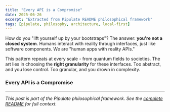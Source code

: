 ```yaml
---
title: "Every API is a Compromise"
date: 2025-06-26
excerpt: "Extracted from Pipulate README philosophical framework"
tags: [pipulate, philosophy, architecture, local-first]
---
```


How do you "lift yourself up by your bootstraps"? The answer: **you're not a closed system**. Humans interact with reality through interfaces, just like software components. We are "human apps with reality APIs."

This pattern repeats at every scale - from quantum fields to societies. The art lies in choosing the **right granularity** for these interfaces. Too abstract, and you lose control. Too granular, and you drown in complexity.

### Every API is a Compromise

---

*This post is part of the Pipulate philosophical framework. See the [complete README](https://github.com/miklevin/pipulate) for full context.*
